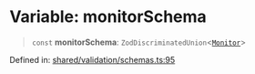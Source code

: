 # Variable: monitorSchema

> `const` **monitorSchema**: `ZodDiscriminatedUnion`\<[`Monitor`](../type-aliases/Monitor.md)\>

Defined in: [shared/validation/schemas.ts:95](https://github.com/Nick2bad4u/Uptime-Watcher/blob/dca5483e793478722cd3e6e125cafcec5fc771f0/shared/validation/schemas.ts#L95)
